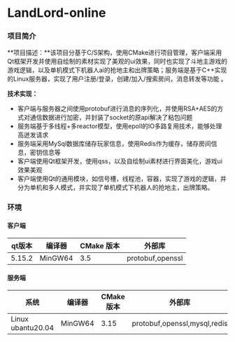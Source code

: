 # LandLord-online
### 项目简介

**项目描述：**该项目分基于C/S架构，使用CMake进行项目管理，客户端采用Qt框架开发并使用自绘制的素材实现了美观的ui效果，同时也实现了斗地主游戏的游戏逻辑，以及单机模式下机器人ai的抢地主和出牌策略；服务端是基于C++实现的Linux服务器，实现了用户注册/登录，创建/加入/搜索房间，消息转发等功能 。

**技术实现：**

- 客户端与服务器之间使用protobuf进行消息的序列化，并使用RSA+AES的方式对通信数据进行加密，并封装了socket的原api解决了粘包问题
- 服务端基于多线程+多reactor模型，使用epoll的IO多路复用技术，能够处理高迸发请求
- 服务端采用MySql数据库储存玩家信息，使用Redis作为缓存，储存房间信息，密钥信息等
- 客户端使用Qt框架开发，使用qss，以及自绘制ui素材进行界面美化，游戏ui效果美观
- 客户端使用Qt的通用模块，如信号槽，线程池，容器，实现了游戏的逻辑，并分为单机和多人模式，并实现了单机模式下机器人的抢地主，出牌策略。

### 环境

#### 客户端

| qt版本|编译器|CMake 版本| 外部库|
| ------ | ---- | ---- | ---- |
| 5.15.2 |MinGW64|3.5| protobuf,openssl |

#### 服务端

| 系统              | 编译器  | CMake 版本 | 外部库                       |
| ----------------- | ------- | ---------- | ---------------------------- |
| Linux ubantu20.04 | MinGW64 | 3.15       | protobuf,openssl,mysql,redis |

